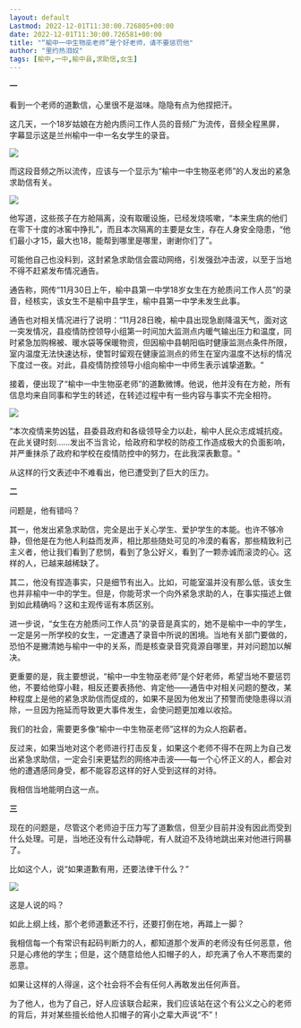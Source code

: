 ```yaml
---
layout: default
Lastmod: 2022-12-01T11:30:00.726805+00:00
date: 2022-12-01T11:30:00.726581+00:00
title: "“榆中一中生物巫老师”是个好老师，请不要惩罚他"
author: "里约热泪奴"
tags: [榆中,一中,榆中县,求助信,女生]
---
```


**一**

看到一个老师的道歉信，心里很不是滋味。隐隐有点为他捏把汗。

这几天，一个18岁姑娘在方舱内质问工作人员的音频广为流传，音频全程黑屏，字幕显示这是兰州榆中一中一名女学生的录音。

![](https://images.weserv.nl/?url=https%3A//mmbiz.qpic.cn/mmbiz_png/QltN7pCEUCl1XxvTzrqMhKMIza1yuRJfU9bXxIPlx37UqqpuIxdMbibF8Xuib5YKuPeBRrZYWdbQ153jAW6gwYCQ/640%3Fwx_fmt%3Dpng%26wxfrom%3D5%26wx_lazy%3D1%26wx_co%3D1)

而这段音频之所以流传，应该与一个显示为“榆中一中生物巫老师”的人发出的紧急求助信有关。

![](https://images.weserv.nl/?url=https%3A//mmbiz.qpic.cn/mmbiz_jpg/TKrTTj6vglzZiaLExQWRXcDjTuF92yS68MZM2UwvHVAfgsibicHPVzSiaadst05GZibYIT9S98Xwe8ZMFEulTQtN0HQ/640%3Fwx_fmt%3Djpeg)

他写道，这些孩子在方舱隔离，没有取暖设施，已经发烧咳嗽，“本来生病的他们在零下十度的冰窖中挣扎”，而且本次隔离的主要是女生，存在人身安全隐患，“他们最小才15，最大也18，能帮到哪里是哪里，谢谢你们了”。

可能他自己也没料到，这封紧急求助信会震动网络，引发强劲冲击波，以至于当地不得不赶紧发布情况通告。

通告称，网传“11月30日上午，榆中县第一中学18岁女生在方舱质问工作人员”的录音，经核实，该女生不是榆中县学生，榆中县第一中学未发生此事。

通告也对相关情况进行了说明：“11月28日晚，榆中县出现急剧降温天气，面对这一突发情况，县疫情防控领导小组第一时间加大监测点内暖气输出压力和温度，同时紧急加购棉被、暖水袋等保暖物资，但因榆中县朝阳临时健康监测点条件所限，室内温度无法快速达标，使暂时留观在健康监测点的师生在室内温度不达标的情况下度过一夜。对此，县疫情防控领导小组向榆中一中师生表示诚挚道歉。“

接着，便出现了“榆中一中生物巫老师”的道歉微博。他说，他并没有在方舱，所有信息均来自同事和学生的转述，在转述过程中有一些内容与事实不完全相符。

![](https://images.weserv.nl/?url=https%3A//mmbiz.qpic.cn/mmbiz_jpg/QltN7pCEUCl1XxvTzrqMhKMIza1yuRJfvibIr2ZsCZ9UrVxv8eMa2BVdXcApvzgX9sM5VdhWyH03Pbnf2PqkicdA/640%3Fwx_fmt%3Djpeg%26wxfrom%3D5%26wx_lazy%3D1%26wx_co%3D1)

“本次疫情来势凶猛，县委县政府和各级领导全力以赴，榆中人民众志成城抗疫。在此关键时刻……发出不当言论，给政府和学校的防疫工作造成极大的负面影响，并严重抹杀了政府和学校在疫情防控中的努力，在此我深表歉意。“

从这样的行文表述中不难看出，他已遭受到了巨大的压力。

**二**

问题是，他有错吗？

其一，他发出紧急求助信，完全是出于关心学生、爱护学生的本能。也许不够冷静，但他是在为他人利益而发声，相比那些随处可见的冷漠的看客，那些精致利己主义者，他让我们看到了悲悯，看到了急公好义，看到了一颗赤诚而滚烫的心。这样的人，已越来越稀缺了。

其二，他没有捏造事实，只是细节有出入。比如，可能室温并没有那么低，该女生也并非榆中一中的学生。但是，你能苛求一个向外紧急求助的人，在事实描述上做到如此精确吗？这和主观传谣有本质区别。

进一步说，“女生在方舱质问工作人员”的录音是真实的，她不是榆中一中的学生，一定是另一所学校的女生，一定遭遇了录音中所说的困境。当地有关部门要做的，恐怕不是撇清她与榆中一中的关系，而是核查录音究竟源自哪里，并对问题加以解决。

更重要的是，我主要想说，“榆中一中生物巫老师”是个好老师，希望当地不要惩罚他，不要给他穿小鞋，相反还要表扬他、肯定他——通告中对相关问题的整改，某种程度上是他的紧急求助信而促成的，如果不是因为他发出了预警而使隐患得以消除，一旦因为拖延而导致更大事件发生，会使问题更加难以收拾。

我们的社会，需要更多像“榆中一中生物巫老师”这样的为众人抱薪者。

反过来，如果当地对这个老师进行打击反复，如果这个老师不得不在网上为自己发出紧急求助信，一定会引来更猛烈的网络冲击波——每一个心怀正义的人，都会对他的遭遇感同身受，都不能容忍这样的好人受到这样的对待。

我相信当地能明白这一点。

**三**

现在的问题是，尽管这个老师迫于压力写了道歉信，但至少目前并没有因此而受到什么处理。可是，当地还没有什么动静呢，有人就迫不及待地跳出来对他进行网暴了。

比如这个人，说“如果道歉有用，还要法律干什么？”

![](https://images.weserv.nl/?url=https%3A//mmbiz.qpic.cn/mmbiz_jpg/QltN7pCEUCl1XxvTzrqMhKMIza1yuRJf0qvoPz4zxTSWsic0icv2yqzZYicnxyl7uMmevKicEyPSYicpGuEphld8Wrw/640%3Fwx_fmt%3Djpeg%26wxfrom%3D5%26wx_lazy%3D1%26wx_co%3D1)

这是人说的吗？

如此上纲上线，那个老师道歉还不行，还要打倒在地，再踏上一脚？

我相信每一个有常识有起码判断力的人，都知道那个发声的老师没有任何恶意，他只是心疼他的学生；但是，这个随意给他人扣帽子的人，却充满了令人不寒而栗的恶意。

如果让这样的人得逞，这个社会将不会有任何人再敢发出任何声音。

为了他人，也为了自己，好人应该联合起来，我们应该站在这个有公义之心的老师的背后，并对某些擅长给他人扣帽子的宵小之辈大声说“不”！

